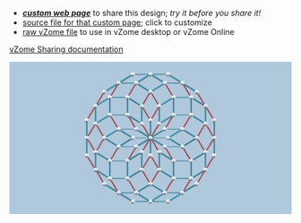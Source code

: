 
 - [***custom web page***][post] to share this design; *try it before you share it!*
 - [source file for that custom page][source]; click to customize
 - [raw vZome file][raw] to use in vZome desktop or vZome Online

[vZome Sharing documentation](https://vzome.github.io/vzome/sharing.html#how-it-works)

![Image](<Rosette.png>)


[post]: <https://ThynStyx.github.io/vzome-sharing/2021/12/17/Rosette-18-03-20.html>
[source]: <https://github.com/ThynStyx/vzome-sharing/edit/main/_posts/2021-12-17-Rosette-18-03-20.md>
[raw]: <https://raw.githubusercontent.com/ThynStyx/vzome-sharing/main/2021/12/17/18-03-20-Rosette/Rosette.vZome>